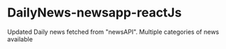 # DailyNews-newsapp-reactJs
Updated Daily news fetched from "newsAPI". Multiple categories of news available
